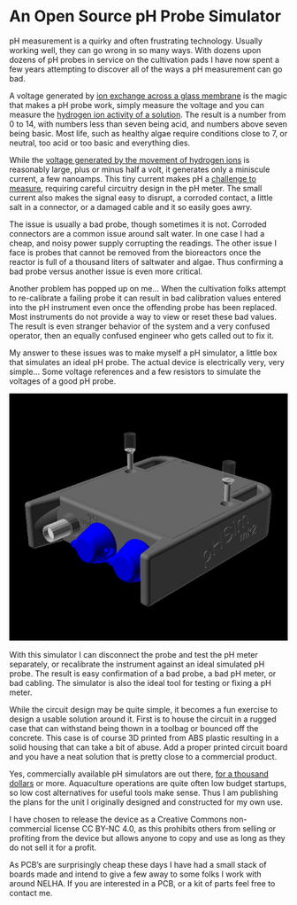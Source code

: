 # An Open Source pH Probe Simulator
pH measurement is a quirky and often frustrating technology. Usually working well, they can go wrong in so many ways. With dozens upon dozens of pH probes in service on the cultivation pads I have now spent a few years attempting to discover all of the ways a pH measurement can go bad.

A voltage generated by [ion exchange across a glass membrane](https://atlas-scientific.com/blog/how-does-a-ph-probe-work/) is the magic that makes a pH probe work, simply measure the voltage and you can measure the [hydrogen ion activity of a solution](https://en.wikipedia.org/wiki/PH). The result is a number from 0 to 14, with numbers less than seven being acid, and numbers above seven being basic. Most life, such as healthy algae require conditions close to 7, or neutral, too acid or too basic and everything dies.

While the [voltage generated by the movement of hydrogen ions](https://www.hamiltoncompany.com/process-analytics/ph-and-orp-knowledge/ph-probe-operation-principles) is reasonably large, plus or minus half a volt, it generates only a miniscule current, a few nanoamps. This tiny current makes pH a [challenge to measure](https://en.wikipedia.org/wiki/PH_meter), requiring careful circuitry design in the pH meter. The small current also makes the signal easy to disrupt, a corroded contact, a little salt in a connector, or a damaged cable and it so easily goes awry.

The issue is usually a bad probe, though sometimes it is not. Corroded connectors are a common issue around salt water. In one case I had a cheap, and noisy power supply corrupting the readings. The other issue I face is probes that cannot be removed from the bioreactors once the reactor is full of a thousand liters of saltwater and algae. Thus confirming a bad probe versus another issue is even more critical.

Another problem has popped up on me… When the cultivation folks attempt to re-calibrate a failing probe it can result in bad calibration values entered into the pH instrument even once the offending probe has been replaced. Most instruments do not provide a way to view or reset these bad values. The result is even stranger behavior of the system and a very confused operator, then an equally confused engineer who gets called out to fix it.

My answer to these issues was to make myself a pH simulator, a little box that simulates an ideal pH probe. The actual device is electrically very, very simple… Some voltage references and a few resistors to simulate the voltages of a good pH probe.

![pH Simulator model](/res/pHSim2-Oblique.png)

With this simulator I can disconnect the probe and test the pH meter separately, or recalibrate the instrument against an ideal simulated pH probe. The result is easy confirmation of a bad probe, a bad pH meter, or bad cabling. The simulator is also the ideal tool for testing or fixing a pH meter.

While the circuit design may be quite simple, it becomes a fun exercise to design a usable solution around it. First is to house the circuit in a rugged case that can withstand being thown in a toolbag or bounced off the concrete. This case is of course 3D printed from ABS plastic resulting in a solid housing that can take a bit of abuse. Add a proper printed circuit board and you have a neat solution that is pretty close to a commercial product.

Yes, commercially available pH simulators are out there, [for a thousand dollars](https://www.thomassci.com/Instruments/Electrodes-pH/_/pH-Simulator) or more. Aquaculture operations are quite often low budget startups, so low cost alternatives for useful tools make sense. Thus I am publishing the plans for the unit I originally designed and constructed for my own use.

I have chosen to release the device as a Creative Commons non-commercial license CC BY-NC 4.0, as this prohibits others from selling or profiting from the device but allows anyone to copy and use as long as they do not sell it for a profit.

As PCB’s are surprisingly cheap these days I have had a small stack of boards made and intend to give a few away to some folks I work with around NELHA. If you are interested in a PCB, or a kit of parts feel free to contact me.
